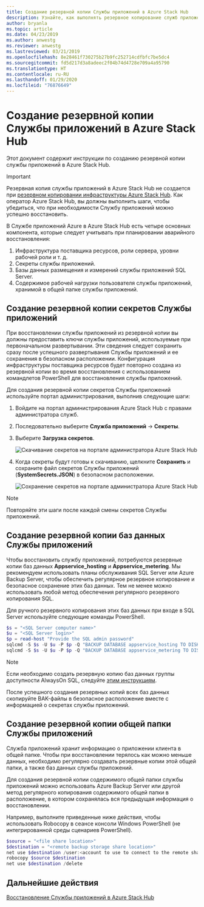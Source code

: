 ```yaml
---
title: Создание резервной копии Службы приложений в Azure Stack Hub
description: Узнайте, как выполнять резервное копирование служб приложений в Azure Stack Hub.
author: bryanla
ms.topic: article
ms.date: 04/23/2019
ms.author: anwestg
ms.reviewer: anwestg
ms.lastreviewed: 03/21/2019
ms.openlocfilehash: 8e28461f730275b27b9fc252714cdfbfc7be5dc4
ms.sourcegitcommit: fd5d217d3a8adeec2f04b74d4728e709a4a95790
ms.translationtype: HT
ms.contentlocale: ru-RU
ms.lasthandoff: 01/29/2020
ms.locfileid: "76876649"
---
```

# <a name="back-up-app-service-on-azure-stack-hub"></a>Создание резервной копии Службы приложений в Azure Stack Hub

Этот документ содержит инструкции по созданию резервной копии службы приложений в Azure Stack Hub.

> [!IMPORTANT]
> Резервная копия службы приложений в Azure Stack Hub не создается при [резервном копировании инфраструктуры Azure Stack Hub](azure-stack-backup-infrastructure-backup.md). Как оператор Azure Stack Hub, вы должны выполнить шаги, чтобы убедиться, что при необходимости Службу приложений можно успешно восстановить.

В Службе приложений Azure в Azure Stack Hub есть четыре основных компонента, которые следует учитывать при планировании аварийного восстановления:
1. Инфраструктура поставщика ресурсов, роли сервера, уровни рабочей роли и т. д. 
2. Секреты службы приложений.
3. Базы данных размещения и измерений службы приложений SQL Server.
4. Содержимое рабочей нагрузки пользователя службы приложений, хранимой в общей папке службы приложений.

## <a name="back-up-app-service-secrets"></a>Создание резервной копии секретов Службы приложений
При восстановлении службы приложений из резервной копии вы должны предоставить ключи службы приложений, используемые при первоначальном развертывании. Эти сведения следует сохранить сразу после успешного развертывания Службы приложений и ее сохранения в безопасном расположении. Конфигурация инфраструктуры поставщика ресурсов будет повторно создана из резервной копии во время восстановления с использованием командлетов PowerShell для восстановления службы приложений.

Для создания резервной копии секретов Службы приложений используйте портал администрирования, выполнив следующие шаги: 

1. Войдите на портал администрирования Azure Stack Hub с правами администратора служб.

2. Последовательно выберите **Служба приложений** -> **Секреты**. 

3. Выберите **Загрузка секретов**.

   ![Скачивание секретов на портале администратора Azure Stack Hub](./media/app-service-back-up/download-secrets.png)

4. Когда секреты будут готовы к скачиванию, щелкните **Сохранить** и сохраните файл секретов Службы приложений (**SystemSecrets.JSON**) в безопасном расположении. 

   ![Сохранение секретов на портале администратора Azure Stack Hub](./media/app-service-back-up/save-secrets.png)

> [!NOTE]
> Повторяйте эти шаги после каждой смены секретов Службы приложений.

## <a name="back-up-the-app-service-databases"></a>Создание резервной копии баз данных Службы приложений
Чтобы восстановить службу приложений, потребуются резервные копии баз данных **Appservice_hosting** и **Appservice_metering**. Мы рекомендуем использовать планы обслуживания SQL Server или Azure Backup Server, чтобы обеспечить регулярное резервное копирование и безопасное сохранение этих баз данных. Тем не менее можно использовать любой метод обеспечения регулярного резервного копирования SQL.

Для ручного резервного копирования этих баз данных при входе в SQL Server используйте следующие команды PowerShell.

  ```powershell
  $s = "<SQL Server computer name>"
  $u = "<SQL Server login>" 
  $p = read-host "Provide the SQL admin password"
  sqlcmd -S $s -U $u -P $p -Q "BACKUP DATABASE appservice_hosting TO DISK = '<path>\hosting.bak'"
  sqlcmd -S $s -U $u -P $p -Q "BACKUP DATABASE appservice_metering TO DISK = '<path>\metering.bak'"
  ```

> [!NOTE]
> Если необходимо создать резервную копию баз данных группы доступности AlwaysOn SQL, следуйте [этим инструкциям](https://docs.microsoft.com/sql/database-engine/availability-groups/windows/configure-backup-on-availability-replicas-sql-server?view=sql-server-2017). 

После успешного создания резервных копий всех баз данных скопируйте BAK-файлы в безопасное расположение вместе с информацией о секретах службы приложений.

## <a name="back-up-the-app-service-file-share"></a>Создание резервной копии общей папки Службы приложений
Служба приложений хранит информацию о приложении клиента в общей папке. Чтобы при восстановлении терялось как можно меньше данных, необходимо регулярно создавать резервные копии этой общей папки, а также баз данных службы приложений.

Для создания резервной копии содержимого общей папки службы приложений можно использовать Azure Backup Server или другой метод регулярного копирования содержимого общей папки в расположение, в котором сохранялась вся предыдущая информация о восстановлении.

Например, выполните приведенные ниже действия, чтобы использовать Robocopy в сеансе консоли Windows PowerShell (не интегрированной среды сценариев PowerShell).

```powershell
$source = "<file share location>"
$destination = "<remote backup storage share location>"
net use $destination /user:<account to use to connect to the remote share in the format of domain\username> *
robocopy $source $destination
net use $destination /delete
```

## <a name="next-steps"></a>Дальнейшие действия
[Восстановление Службы приложений в Azure Stack Hub](app-service-recover.md)